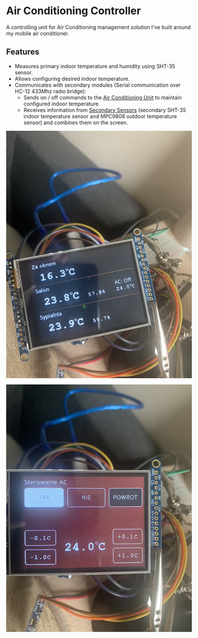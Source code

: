# Air Conditioning Controller

A controlling unit for Air Conditioning management solution I've built around my mobile air conditioner.

## Features

* Measures primary indoor temperature and humidity using SHT-35 sensor.
* Allows configuring desired indoor temperature.
* Communicates with secondary modules (Serial communication over HC-12 433Mhz radio bridge):
    * Sends on / off commands to the [Air Conditioning Unit](https://github.com/pamelus/air-conditioning-unit) to maintain configured indoor temperature.
    * Receives information from [Secondary Sensors](https://github.com/pamelus/air-conditioning-sensor) (secondary SHT-35 indoor temperature sensor and MPC9808 outdoor
      temperature sensor) and combines them on the screen.

![Info Screen view](screenshots/infoScreen.jpg)

![Menu Screen view](screenshots/menu.jpg)
